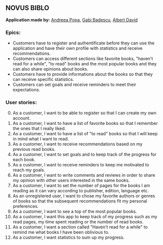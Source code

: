 ## NOVUS BIBLO

**Application made by:** [Andreea Popa](https://github.com/andreea-popa22), [Gabi Badescu](https://github.com/BadescuGabi), [Albert David](https://github.com/albertdavid00) 

### Epics:
- Customers have to register and authentificate before they can use the application and have their own profile with statistics and receive recommendations.
- Customers can access different sections like favorite books, "haven't read for a while", "to read" books and the most popular books and they can also share opinions about books.
- Customers have to provide informations about the books so that they can receive specific statistics.
- Customers can set goals and receive reminders to meet their expectations.


### User stories:
0. As a customer, I want to be able to register so that I can create my own account.
1. As a customer, I want to have a list of favorite books so that I remember the ones that I really liked.
2. As a customer, I want to have a list of "to read" books so that I will keep in mind what I want to read.
3. As a customer, I want to receive recommendations based on my previous read books.
4. As a customer, I want to set goals and to keep track of the progress for each book.
5. As a customer, I want to receive reminders to keep me motivated to reach my goals.
6. As a customer, I want to write comments and reviews in order to share my opinion with other users interested in the same books.
7. As a customer, I want to set the number of pages for the books I am reading as it can vary according to publisher, edition, language etc.
8. As an unregistered user, I want to chose my favorite authors or genres of books so that the subsequent recommendations fit my personal preferences.
9. As a customer, I want to see a top of the most popular books.
10. As a customer, I want this app to keep track of my progress such as my read pages, my time spent reading or the number of read books.
11. As a customer, I want a section called "Haven't read for a while" to remind me what books I have been oblivious to.
12. As a customer, I want statistics to sum up my progress.

